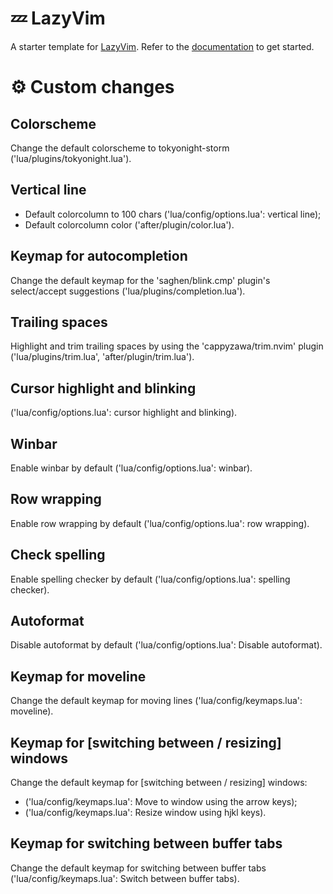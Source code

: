 # 💤 LazyVim

A starter template for [LazyVim](https://github.com/LazyVim/LazyVim).
Refer to the [documentation](https://lazyvim.github.io/installation) to get started.


# ⚙️ Custom changes

## Colorscheme
Change the default colorscheme to tokyonight-storm ('lua/plugins/tokyonight.lua').

## Vertical line
- Default colorcolumn to 100 chars ('lua/config/options.lua': vertical line);
- Default colorcolumn color ('after/plugin/color.lua').

## Keymap for autocompletion
Change the default keymap for the 'saghen/blink.cmp' plugin's select/accept suggestions
('lua/plugins/completion.lua').

## Trailing spaces
Highlight and trim trailing spaces by using the 'cappyzawa/trim.nvim' plugin
('lua/plugins/trim.lua', 'after/plugin/trim.lua').

## Cursor highlight and blinking
('lua/config/options.lua': cursor highlight and blinking).

## Winbar
Enable winbar by default ('lua/config/options.lua': winbar).

## Row wrapping
Enable row wrapping by default ('lua/config/options.lua': row wrapping).

## Check spelling
Enable spelling checker by default ('lua/config/options.lua': spelling checker).

## Autoformat
Disable autoformat by default ('lua/config/options.lua': Disable autoformat).

## Keymap for moveline
Change the default keymap for moving lines ('lua/config/keymaps.lua': moveline).

## Keymap for [switching between / resizing] windows
Change the default keymap for [switching between / resizing] windows:
- ('lua/config/keymaps.lua': Move to window using the <ctrl> arrow keys);
- ('lua/config/keymaps.lua': Resize window using <ctrl> hjkl keys).

## Keymap for switching between buffer tabs
Change the default keymap for switching between buffer tabs
('lua/config/keymaps.lua': Switch between buffer tabs).

